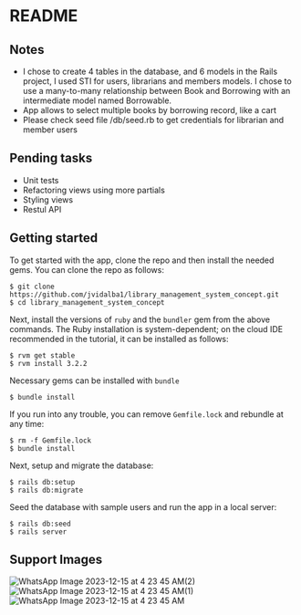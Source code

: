 # README
## Notes
- I chose to create 4 tables in the database, and 6 models in the Rails project, I used STI for users, librarians and members models. I chose to use a many-to-many relationship between Book and Borrowing with an intermediate model named Borrowable.
- App allows to select multiple books by borrowing record, like a cart
- Please check seed file /db/seed.rb to get credentials for librarian and member users

## Pending tasks
- Unit tests
- Refactoring views using more partials
- Styling views
- Restul API

## Getting started

To get started with the app, clone the repo and then install the needed gems. You can clone the repo as follows:

```
$ git clone https://github.com/jvidalba1/library_management_system_concept.git
$ cd library_management_system_concept
```

Next, install the versions of `ruby` and the `bundler` gem from the above commands. The Ruby installation is system-dependent; on the cloud IDE recommended in the tutorial, it can be installed as follows:

```
$ rvm get stable
$ rvm install 3.2.2
```

Necessary gems can be installed with `bundle`

```
$ bundle install
```


If you run into any trouble, you can remove `Gemfile.lock` and rebundle at any time:

```
$ rm -f Gemfile.lock
$ bundle install
```

Next, setup and migrate the database:

```
$ rails db:setup
$ rails db:migrate
```

Seed the database with sample users and run the app in a local server:

```
$ rails db:seed
$ rails server
```
## Support Images

![WhatsApp Image 2023-12-15 at 4 23 45 AM(2)](https://github.com/jvidalba1/library_management_system_concept/assets/968980/1ff993fa-ce11-47c9-9e50-58b5cbf9c43b)
![WhatsApp Image 2023-12-15 at 4 23 45 AM(1)](https://github.com/jvidalba1/library_management_system_concept/assets/968980/916124f6-260a-4ca6-9fc0-af119e047f44)
![WhatsApp Image 2023-12-15 at 4 23 45 AM](https://github.com/jvidalba1/library_management_system_concept/assets/968980/18217246-fdae-4219-aa27-5047abcf5213)
